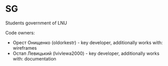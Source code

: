 # SG
Students government of LNU

Code owners:
- Орест Онищенко (oldorkestr) - key developer, additionally works with: wireframes
- Остап Левицький (lvivlewa2000)   - key developer, additionally works with: documentation

